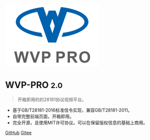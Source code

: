 <!-- 封面 -->
![logo](_media/logo-mini.png)

# WVP-PRO <small>2.0</small>

> 开箱即用的的28181协议视频平台。

- 基于GB/T28181-2016标准信令实现，兼容GB/T28181-2011。  
- 自带完整前端页面，开箱即用。  
- 完全开源，且使用MIT许可协议。可以在保留版权信息的基础上商用。

[GitHub](https://github.com/648540858/wvp-GB28181-pro)
[Gitee](https://gitee.com/pan648540858/wvp-GB28181-pro)

<!-- 背景色 -->

[//]: # ([comment]: <> &#40;![color]&#40;#f0f0f0&#41;&#41;)
